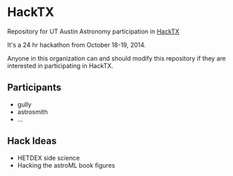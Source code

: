 HackTX
======

Repository for UT Austin Astronomy participation in [HackTX](www.hacktx.com)

It's a 24 hr hackathon from October 18-19, 2014.

Anyone in this organization can and should modify this repository if they are interested in participating in HackTX.

Participants
------------
+ gully
+ astrosmith
+ ...


Hack Ideas
-------------
+ HETDEX side science
+ Hacking the astroML book figures

